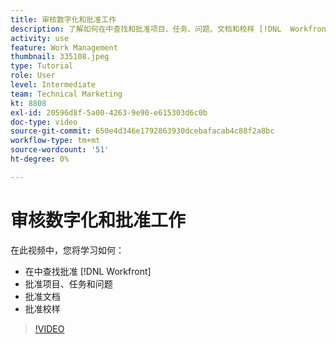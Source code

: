 ```yaml
---
title: 审核数字化和批准工作
description: 了解如何在中查找和批准项目、任务、问题、文档和校样 [!DNL  Workfront].
activity: use
feature: Work Management
thumbnail: 335108.jpeg
type: Tutorial
role: User
level: Intermediate
team: Technical Marketing
kt: 8808
exl-id: 20596d8f-5a00-4263-9e90-e615303d6c0b
doc-type: video
source-git-commit: 650e4d346e1792863930dcebafacab4c88f2a8bc
workflow-type: tm+mt
source-wordcount: '51'
ht-degree: 0%

---
```


# 审核数字化和批准工作

在此视频中，您将学习如何：

* 在中查找批准 [!DNL  Workfront]
* 批准项目、任务和问题
* 批准文档
* 批准校样

>[!VIDEO](https://video.tv.adobe.com/v/335108/?quality=12&learn=on)

<!---
learn more URLS
Approving work
Home area for Reviewers
Guides
Home overview for Reviewers
Issue page overview
--->
